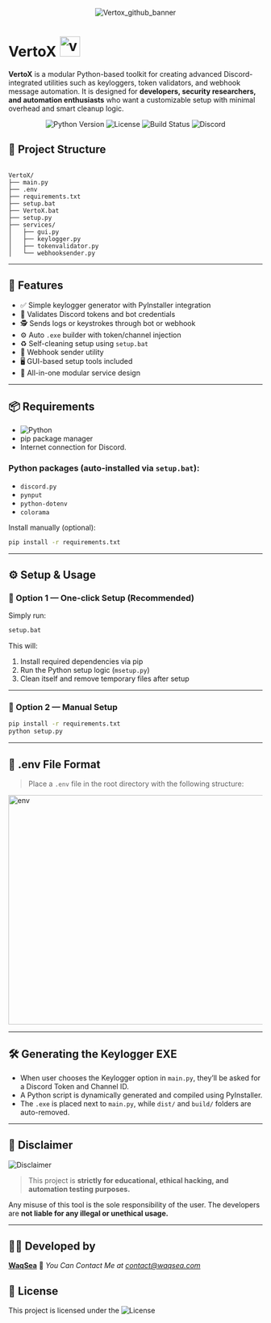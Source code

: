 <p align="center">
  <img src="https://github.com/user-attachments/assets/5f11f467-377d-4658-b919-48d5ae308b6f" alt="Vertox_github_banner" />
</p>

# VertoX <img width="40" height="40" alt="vertox_logo" src="https://github.com/user-attachments/assets/5037f938-8bb9-42d7-b99e-2f3bebd3f384" />

**VertoX** is a modular Python-based toolkit for creating advanced Discord-integrated utilities such as keyloggers, token validators, and webhook message automation. It is designed for **developers, security researchers, and automation enthusiasts** who want a customizable setup with minimal overhead and smart cleanup logic.
<!-- Badges -->
<p align="center">
  <img src="https://img.shields.io/badge/python-3.8%2B-blue" alt="Python Version" />
  <img src="https://img.shields.io/badge/license-MIT-green" alt="License" />
  <img src="https://img.shields.io/github/actions/workflow/status/WaqSea/VertoX/build.yml" alt="Build Status" />
  <img src="https://img.shields.io/discord/1092141447823753256?label=Discord&logo=discord" alt="Discord" />
</p>

## 📂 Project Structure

```

VertoX/
├── main.py
├── .env
├── requirements.txt
├── setup.bat
├── VertoX.bat
├── setup.py
├── services/
│   ├── gui.py
│   ├── keylogger.py
│   ├── tokenvalidator.py
│   └── webhooksender.py

````

---

## 🚀 Features

- ✅ Simple keylogger generator with PyInstaller integration
- 🔐 Validates Discord tokens and bot credentials
- 🕵️ Sends logs or keystrokes through bot or webhook
- ⚙️ Auto `.exe` builder with token/channel injection
- ♻️ Self-cleaning setup using `setup.bat`
- 📡 Webhook sender utility
- 🖥️ GUI-based setup tools included
- 🧪 All-in-one modular service design

---

## 📦 Requirements

- ![Python](https://img.shields.io/badge/python-3.8%2B-blue)
- pip package manager
- Internet connection for Discord.

### Python packages (auto-installed via `setup.bat`):

- `discord.py`
- `pynput`
- `python-dotenv`
- `colorama`

Install manually (optional):
```bash
pip install -r requirements.txt
````

---

## ⚙️ Setup & Usage

### 🔧 Option 1 — One-click Setup (Recommended)

Simply run:

```bat
setup.bat
```

This will:

1. Install required dependencies via pip
2. Run the Python setup logic (`msetup.py`)
3. Clean itself and remove temporary files after setup

---

### 🔧 Option 2 — Manual Setup

```bash
pip install -r requirements.txt
python setup.py
```

---

## 🧪 .env File Format

> Place a `.env` file in the root directory with the following structure:

<img width="760" height="454" alt="env" src="https://github.com/user-attachments/assets/f1a01b5e-715e-4323-849a-2c7ce24a1835" />

---

## 🛠️ Generating the Keylogger EXE

* When user chooses the Keylogger option in `main.py`, they’ll be asked for a Discord Token and Channel ID.
* A Python script is dynamically generated and compiled using PyInstaller.
* The `.exe` is placed next to `main.py`, while `dist/` and `build/` folders are auto-removed.

---

## 🔐 Disclaimer
![Disclaimer](https://img.shields.io/badge/Disclaimer-Warning-red)

> This project is **strictly for educational, ethical hacking, and automation testing purposes.**

Any misuse of this tool is the sole responsibility of the user. The developers are **not liable for any illegal or unethical usage.**

---

## 👨‍💻 Developed by

**[WaqSea](https://waqsea.com)**
🔗 *You Can Contact Me at contact@waqsea.com*

## 📜 License

This project is licensed under the ![License](https://img.shields.io/badge/license-MIT-green)
